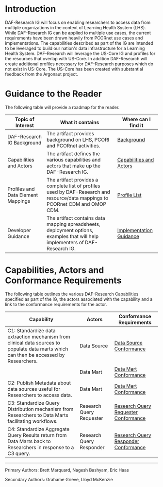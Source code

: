 # Introduction

DAF-Research IG will focus on enabling researchers to access data from multiple organizations in the context of Learning Health System (LHS). While DAF-Research IG can be applied to multiple use cases, the current requirements have been drawn heavily from PCORnet use cases and implementations. The capabilities described as part of the IG are intended to be leveraged to build our nation's data infrastructure for a Learning Health System.
DAF-Research will leverage the US-Core IG and profiles for the resources that overlap with US-Core. In addition DAF-Research will create additional profiles necessary for DAF-Research purposes which do not exist in US-Core. The US-Core has been created with substantial feedback from the Argonaut project.

# Guidance to the Reader
The following table will provide a roadmap for the reader.

|Topic of Interest|What it contains|Where can I find it|
|--------------------|--------------------------|---------------------|
|DAF-Research IG Background|The artifact provides background on LHS, PCORI and PCORnet activities.|[Background](daf-research-intro.html#Background)|
|Capabilities and Actors|The artifact defines the various capabilities and actors that make up the DAF-Research IG.|[Capabilities and Actors](daf-research-intro.html#daf-research-ig-capabilities-and-actors)|
|Profiles and Data Element Mappings|The artifact provides a complete list of profiles used by DAF-Research and resource/data mappings to PCORnet CDM and OMOP CDM.|[Profile List](daf-research-profile.html)|
|Developer Guidance|The artifact contains data mapping spreadsheets, deployment options, examples that will help implementers of DAF-Research IG.|[Implementation Guidance](daf-research-developer.html)|

# Capabilities, Actors and Conformance Requirements
The following table outlines the various DAF-Research Capabilities specified as part of the IG, the actors associated with the capability and a link to the conformance requirements for the actor.

|Capability|Actors|Conformance Requirements|
|------------------|----------------|---------------------|
|C1: Standardize data extraction mechanism from clinical data sources to populate data marts which can then be accessed by Researchers.|Data Source|[Data Source Conformance](capabilitystatement-daf-datasource.html)|
||Data Mart|[Data Mart Conformance](capabilitystatement-daf-datamart.html)|
|C2: Publish Metadata about data sources useful for Researchers to access data.|Data Mart|[Data Mart Conformance](capabilitystatement-daf-datamart.html)|
|C3: Standardize Query Distribution mechanism from Researchers to Data Marts facilitating workflows.|Research Query Requester|[Research Query Requester Conformance](capabilitystatement-daf-research-queryrequester.html)|
|C4: Standardize Aggregate Query Results return from Data Marts back to Researchers in response to a C3 query.|Research Query Responder|[Research Query Responder Conformance](capabilitystatement-daf-research-queryresponder.html)|

----

Primary Authors: Brett Marquard, Nagesh Bashyam, Eric Haas

Secondary Authors: Grahame Grieve, Lloyd McKenzie


[DAF-Core]: daf-core.html
[US-Core]: http://hl7.org/fhir/us/core/index.html
[DAF-Research]: daf-research.html
[Office of the National Coordinator (ONC)]: http://www.healthit.gov/newsroom/about-onc
[ONC]: http://www.healthit.gov/newsroom/about-onc
[Data Access Framework]: http://wiki.siframework.org/Data+Access+Framework+Homepage
[DAF]: http://wiki.siframework.org/Data+Access+Framework+Homepage
[PCORI]:  http://www.pcori.org
[PCORnet]: http://www.pcornet.org/
[Argonaut]: http://argonautwiki.hl7.org/index.php?title=Main_Page*
[ASPE]: https://aspe.hhs.gov/
[DAF-Research-intro]: daf-research-intro.html
[C1, C2, C3, C4]: daf-research-intro.html
[Data Source Conformance]: capabilitystatement-daf-datasource.html
[Data Mart Conformance]: capabilitystatement-daf-datamart.html
[Research Query Composer Conformance]: capabilitystatement-daf-datasource.html
[Research Query Responder Conformance]: capabilitystatement-daf-datasource.html
[DAF-Task]: daf-task.html
[DAF-Provenance]: daf-provenance.html
[DAF-OperationDefinition]: daf-operationdefinition.html
[DAF-Conformance]: daf-conformance.html
[DAF-QueryResults]: daf-queryresults.html
[PCORnet CDM]: http://pcornet.org/pcornet-common-data-model/
[OMOP CDM]: http://omop.org/CDM
[PCORnet]: http://www.pcornet.org/
[HHS de-identification guidance]: https://www.hhs.gov/hipaa/for-professionals/privacy/special-topics/de-identification/
